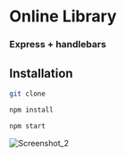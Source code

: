 # Online Library

### Express + handlebars

## Installation

```bash
git clone

npm install

npm start
```
![Screenshot_2](https://user-images.githubusercontent.com/47324041/138592227-2c753ac3-d9ea-407d-94c5-c4081dc453e9.png)
